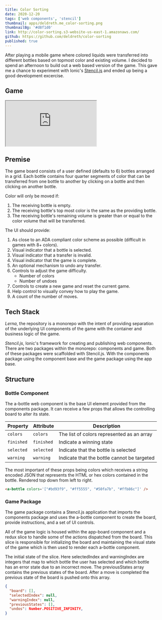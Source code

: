 ```yaml
---
title: Color Sorting
date: 2020-12-20
tags: ['web components', 'stencil']
thumbnail: apps/deldreth.me_color-sorting.png
thumbnailBg: '#d8f1d0'
link: http://color-sorting.s3-website-us-east-1.amazonaws.com/
github: https://github.com/deldreth/color-sorting
published: true
---
```


After playing a mobile game where colored liquids were transferred into different bottles based on topmost color and existing volume. I decided to spend an afternoon to build out a web based version of the game. This gave me a chance to experiment with Ionic's [Stencil.js](https://stenciljs.com/) and ended up being a good development excercise.

<!--more-->

<script type="module" src="https://d2uwzzm709sjwb.cloudfront.net/components/components.esm.js" crossorigin="anonymous"></script>

## Game

<iframe src="https://d2uwzzm709sjwb.cloudfront.net/" class="w-full h-96"></iframe>

## Premise

The game board consists of a user defined (defaults to 6) bottles arranged in a grid. Each bottle contains four quarter segments of color that can be transferred from one bottle to another by clicking on a bottle and then clicking on another bottle.

Color will only be moved if:

1. The receiving bottle is empty.
1. The receiving bottle's top most color is the same as the providing bottle.
1. The receiving bottle's remaining volume is greater than or equal to the color volume that will be transferred.

The UI should provide:

1. As close to an ADA compliant color scheme as possible (difficult in games with 8+ colors).
1. Visual indicator that a bottle is selected.
1. Visual indicator that a transfer is invalid.
1. Visual indicator that the game is complete.
1. An optional mechanism to undo any transfer.
1. Controls to adjust the game difficulty.
   - Number of colors
   - Number of undoes
1. Controls to create a new game and reset the current game.
1. Help control to visually convey how to play the game.
1. A count of the number of moves.

## Tech Stack

_Lerna_, the repository is a monorepo with the intent of providing separation of the underlying UI components of the game with the container and business logic of the game.

_Stencil.js_, Ionic's framework for creating and publishing web components. There are two packages within the monorepo: components and game. Both of these packages were scaffolded with Stencil.js. With the components package using the component base and the game package using the app base.

## Structure

### Bottle Component

<div class="flex">
  <div>
	  <a-bottle colors='["rebeccapurple"]'/>
  </div>

  <div class="flex-1 ml-4">
    The a-bottle web component is the base UI element provided from the components package. It can receive a few props that allows the controlling board to alter its state.
  </div>
</div>

| Property   | Attribute  | Description                                 |
| ---------- | ---------- | ------------------------------------------- |
| `colors`   | `colors`   | The list of colors represented as an array  |
| `finished` | `finished` | Indicate a winning state                    |
| `selected` | `selected` | Indicate that the bottle is selected        |
| `warning`  | `warning`  | Indicate that the bottle cannot be targeted |

<div class="flex">
  <div class="flex-1 mr-4">
    The most important of these props being colors which receives a string encoded JSON that represents the HTML or hex colors contained in the bottle. Rendered top down from left to right.
  </div>

  <div>
    <a-bottle colors='["#bd93f9", "#ff5555", "#50fa7b", "#ffb86c"]'/>
  </div>
</div>

```html
<a-bottle colors='["#bd93f9", "#ff5555", "#50fa7b", "#ffb86c"]' />
```

### Game Package

The game package contains a Stencil.js application that imports the components package and uses the a-bottle component to create the board, provide instructions, and a set of UI controls.

All of the game logic is housed within the app-board component and a redux slice to handle some of the actions dispatched from the board. This slice is responsible for initializing the board and maintaining the visual state of the game which is then used to render each a-bottle component.

The initial state of the slice. Here selectedIndex and warningIndex are integers that map to which bottle the user has selected and which bottle has an error state due to an incorrect move. The previousStates array contains the previous states of the board. After a move is completed the previous state of the board is pushed onto this array.

```json
{
  "board": [],
  "selectedIndex": null,
  "warningIndex": null,
  "previousStates": [],
  "undos": Number.POSITIVE_INFINITY,
}
```
